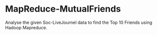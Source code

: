 # MapReduce-MutualFriends
Analyse the given Soc-LiveJournel data to find the Top 10 Friends using Hadoop Mapreduce.
